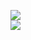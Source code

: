 [![](https://img.shields.io/badge/Made%20With-Github%20Spray-lightgrey.svg?style=for-the-badge&logo=github)](https://github.com/Annihil/github-spray#2196)  
[![](https://i.imgur.com/2DrTn0Z.gif)](https://github.com/Annihil/github-spray)